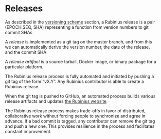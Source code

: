 # Releases

As described in the [versioning scheme](/part_i/versioning.html) section, a Rubinius release is a pair (EPOCH.SEQ, SHA) representing a function from version numbers to git commit SHAs.

A _release_ is implemented as a git tag on the master branch, and from this we can automatically derive the version number, the date of the release, and the commit SHA.

A _release artifact_ is a source tarball, Docker image, or binary package for a particular platform.

The Rubinius release process is fully automated and initiated by pushing a git tag of the form “vX.Y”. Any Rubinius contributor is able to create a Rubinius release.

When the git tag is pushed to GitHub, an automated process builds various release artifacts and updates [the Rubinius website](http://rubinius.com).

The Rubinius release process makes trade-offs in favor of distributed, collaborative work without forcing people to synchronize and agree in advance. If a bad commit is tagged, any contributor can remove the git tag and push a new one. This provides resilience in the process and facilitates constant improvement.
